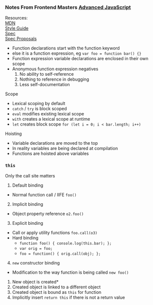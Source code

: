 ### Notes From Frontend Masters [Advanced JavaScript](https://frontendmasters.com/courses/advanced-javascript/)

Resources:  
[MDN](https://developer.mozilla.org/en-US/docs/Web/JavaScript)  
[Style Guide](https://github.com/rwaldron/idiomatic.js/)  
[Spec](http://www.ecma-international.org/publications/standards/Ecma-262.htm)  
[Spec Proposals](http://wiki.ecmascript.org/doku.php?id=harmony:proposals)  

- Function declarations start with the function keyword
- else it is a function expression, eg `var foo = function bar() {}`
- Function expression variable declarations are enclosed in their own scope
- Anonymous function expression negatives
    1. No ability to self-reference
    2. Nothing to reference in debugging
    3. Less self-documentation

Scope
- Lexical scoping by default
- `catch` / `try` is block scoped
- `eval` modifies existing lexical scope
- `with` creates a lexical scope at runtime
- `let` creates block scope `for (let i = 0; i < bar.length; i++)`

Hoisting
- Variable declarations are moved to the top
- In reality variables are being declared at compilation
- Functions are hoisted above variables

### `this`
Only the call site matters
1. Default binding
  - Normal function call / IIFE `foo()`
2. Implicit binding
  - Object property reference `o2.foo()`
3. Explicit binding
  - Call or apply utility functions `foo.call(o3)`
  - Hard binding
    - `function foo() { console.log(this.bar); };`
    - `var orig = foo;`
    - `foo = function() { orig.call(obj); };`
4. `new` constructor binding
  - Modification to the way function is being called `new foo()`
  1. New object is created*
  2. Created object is linked to a different object
  3. Created object is bound as `this` for function
  4. Implicitly insert `return this` if there is not a return value
